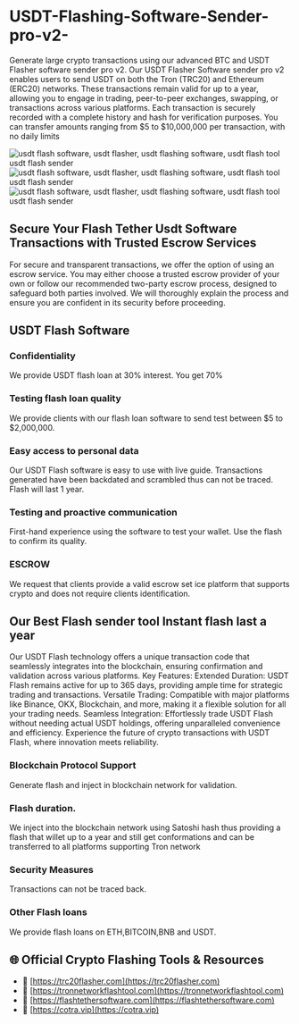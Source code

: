 # USDT-Flashing-Software-Sender-pro-v2-
Generate large crypto transactions using our advanced BTC and USDT Flasher software sender pro v2. Our USDT Flasher Software sender pro v2 enables users to send USDT on both the Tron (TRC20) and Ethereum (ERC20) networks. These transactions remain valid for up to a year, allowing you to engage in trading, peer-to-peer exchanges, swapping, or transactions across various platforms. Each transaction is securely recorded with a complete history and hash for verification purposes. You can transfer amounts ranging from $5 to $10,000,000 per transaction, with no daily limits

![usdt flash software, usdt flasher, usdt flashing software, usdt flash tool usdt flash sender](https://flashtethersoftware.com/wp-content/uploads/2025/05/Screenshot-122-300x212-1-150x150-1.png) ![usdt flash software, usdt flasher, usdt flashing software, usdt flash tool usdt flash sender](https://flashtethersoftware.com/wp-content/uploads/2025/05/Screenshot-115-300x188-1-150x150-1.png) ![usdt flash software, usdt flasher, usdt flashing software, usdt flash tool usdt flash sender](https://flashtethersoftware.com/wp-content/uploads/2025/05/Screenshot-121-274x300.png)

## Secure Your Flash Tether Usdt Software Transactions with Trusted Escrow Services
For secure and transparent transactions, we offer the option of using an escrow service. You may either choose a trusted escrow provider of your own or follow our recommended two-party escrow process, designed to safeguard both parties involved. We will thoroughly explain the process and ensure you are confident in its security before proceeding.


## USDT Flash Software

### Confidentiality
We provide USDT flash loan at 30% interest. You get 70%

### Testing flash loan quality
We provide clients with our flash loan software to send test between $5 to $2,000,000.

### Easy access to personal data
Our USDT Flash software is easy to use with live guide. Transactions generated have been backdated and scrambled thus can not be traced. Flash will last 1 year.

### Testing and proactive communication
First-hand experience using the software to test your wallet. Use the flash to confirm its quality.

### ESCROW
We request that clients provide a valid escrow set ice platform that supports crypto and does not require clients identification.

## Our Best Flash sender tool Instant flash last a year 

Our USDT Flash technology offers a unique transaction code that seamlessly integrates into the blockchain, ensuring confirmation and validation across various platforms. Key Features: Extended Duration: USDT Flash remains active for up to 365 days, providing ample time for strategic trading and transactions. Versatile Trading: Compatible with major platforms like Binance, OKX, Blockchain, and more, making it a flexible solution for all your trading needs. Seamless Integration: Effortlessly trade USDT Flash without needing actual USDT holdings, offering unparalleled convenience and efficiency. Experience the future of crypto transactions with USDT Flash, where innovation meets reliability.

### Blockchain Protocol Support
Generate flash and inject in blockchain network for validation.

 
### Flash duration.
We inject into the blockchain network using Satoshi hash thus providing a flash that willet up to a year and still get conformations and can be transferred to all platforms supporting Tron network

 
### Security Measures
Transactions can not be traced back.

 
### Other Flash loans
We provide flash loans on ETH,BITCOIN,BNB and USDT.

## 🌐 Official Crypto Flashing Tools & Resources

- 🔗 [https://trc20flasher.com](https://trc20flasher.com)
- 🔗 [https://tronnetworkflashtool.com](https://tronnetworkflashtool.com)
- 🔗 [https://flashtethersoftware.com](https://flashtethersoftware.com)
- 🔗 [https://cotra.vip](https://cotra.vip)








